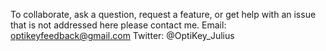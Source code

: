 To collaborate, ask a question, request a feature, or get help with an issue that is not addressed here please contact me.
Email: [optikeyfeedback@gmail.com](mailto:optikeyfeedback@gmail.com)
Twitter: @OptiKey_Julius
